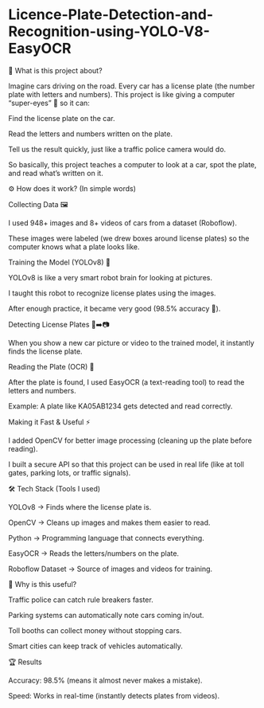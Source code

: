 # Licence-Plate-Detection-and-Recognition-using-YOLO-V8-EasyOCR
📌 What is this project about?

Imagine cars driving on the road. Every car has a license plate (the number plate with letters and numbers).
This project is like giving a computer “super-eyes” 👀 so it can:

Find the license plate on the car.

Read the letters and numbers written on the plate.

Tell us the result quickly, just like a traffic police camera would do.

So basically, this project teaches a computer to look at a car, spot the plate, and read what’s written on it.

⚙️ How does it work? (In simple words)

Collecting Data 🖼️

I used 948+ images and 8+ videos of cars from a dataset (Roboflow).

These images were labeled (we drew boxes around license plates) so the computer knows what a plate looks like.

Training the Model (YOLOv8) 🧠

YOLOv8 is like a very smart robot brain for looking at pictures.

I taught this robot to recognize license plates using the images.

After enough practice, it became very good (98.5% accuracy 🎯).

Detecting License Plates 🚙➡️📷

When you show a new car picture or video to the trained model, it instantly finds the license plate.

Reading the Plate (OCR) 🔡

After the plate is found, I used EasyOCR (a text-reading tool) to read the letters and numbers.

Example: A plate like KA05AB1234 gets detected and read correctly.

Making it Fast & Useful ⚡

I added OpenCV for better image processing (cleaning up the plate before reading).

I built a secure API so that this project can be used in real life (like at toll gates, parking lots, or traffic signals).

🛠️ Tech Stack (Tools I used)

YOLOv8 → Finds where the license plate is.

OpenCV → Cleans up images and makes them easier to read.

Python → Programming language that connects everything.

EasyOCR → Reads the letters/numbers on the plate.

Roboflow Dataset → Source of images and videos for training.

🚀 Why is this useful?

Traffic police can catch rule breakers faster.

Parking systems can automatically note cars coming in/out.

Toll booths can collect money without stopping cars.

Smart cities can keep track of vehicles automatically.

🏆 Results

Accuracy: 98.5% (means it almost never makes a mistake).

Speed: Works in real-time (instantly detects plates from videos).
